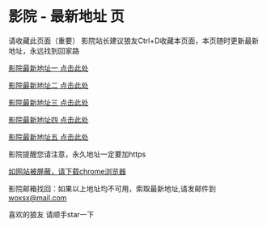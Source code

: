 # 影院 - 最新地址 页

请收藏此页面（重要）
影院站长建议狼友Ctrl+D收藏本页面，本页随时更新最新地址，永远找到回家路

[影院最新地址一 点击此处](https://59259vv.buzz/) 

[影院最新地址二 点击此处](https://59263fk.buzz/) 

[影院最新地址三 点击此处](https://59260du.buzz/) 

[影院最新地址四 点击此处](https://59268hj.buzz/) 

[影院最新地址五 点击此处](https://59263gv.buzz/) 

影院提醒您请注意，永久地址一定要加https

[如网站被屏蔽，请下载chrome浏览器](https://8xe23.com/chrome_93.0.4577.82.apk) 

影院邮箱找回：如果以上地址均不可用，索取最新地址,请发邮件到 woxsx@mail.com

喜欢的狼友 请顺手star一下